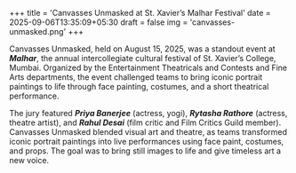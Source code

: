 +++
title = 'Canvasses Unmasked at St. Xavier’s Malhar Festival'
date = 2025-09-06T13:35:09+05:30
draft = false
img = 'canvasses-unmasked.png'
+++

Canvasses Unmasked, held on August 15, 2025, was a standout event at **_Malhar_**, the annual intercollegiate cultural festival of St. Xavier’s College, Mumbai. Organized by the Entertainment Theatricals and Contests and Fine Arts departments, the event challenged teams to bring iconic portrait paintings to life through face painting, costumes, and a short theatrical performance.

The jury featured **_Priya Banerjee_** (actress, yogi), **_Rytasha Rathore_** (actress, theatre artist), and **_Rahul Desai_** (film critic and Film Critics Guild member). Canvasses Unmasked blended visual art and theatre, as teams transformed iconic portrait paintings into live performances using face paint, costumes, and props. The goal was to bring still images to life and give timeless art a new voice.
